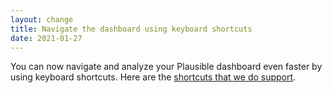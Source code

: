 ```yaml
---
layout: change
title: Navigate the dashboard using keyboard shortcuts
date: 2021-01-27
---
```

You can now navigate and analyze your Plausible dashboard even faster by using keyboard shortcuts. Here are the [shortcuts that we do support](https://plausible.io/docs/keyboard-shortcuts).
